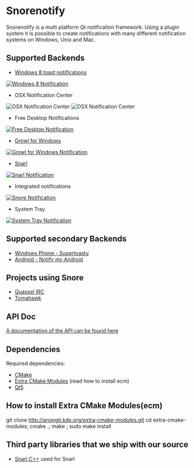 Snorenotify
===========

Snorenotify is a multi platform Qt notification framework. 
Using a plugin system it is possible to create notifications with many different notification systems on Windows, Unix and Mac.


## Supported Backends ##
- [Windows 8 toast notifications](https://github.com/Snorenotify/Snoretoast) 

[ ![Windows 8 Notification](http://winkde.org/~pvonreth/other/snore/img/Thumbnail%20Pictures/win8_high.jpg) ](http://winkde.org/~pvonreth/other/snore/img/win8.png)

- OSX Notification Center

![OSX Notification Center](http://winkde.org/~pvonreth/other/snore/img/Thumbnail%20Pictures/mac2.png)
![OSX Notification Center](http://winkde.org/~pvonreth/other/snore/img/Thumbnail%20Pictures/mac.png)

- Free Desktop Notifications

[![Free Desktop Notification](http://winkde.org/~pvonreth/other/snore/img/Thumbnail%20Pictures/fd_high.jpg)](http://winkde.org/~pvonreth/other/snore/img/fd.png)

- [Growl for Windows](http://www.growlforwindows.com/)

[![Growl for Windows Notification](http://winkde.org/~pvonreth/other/snore/img/Thumbnail%20Pictures/growl_high.jpg)](http://winkde.org/~pvonreth/other/snore/img/growl.png)

- [Snarl](http://snarl.fullphat.net/)

[![Snarl Notification](http://winkde.org/~pvonreth/other/snore/img/Thumbnail%20Pictures/snarl_high.jpg)](http://winkde.org/~pvonreth/other/snore/img/snarl.png)


- Integrated notifications

[![Snore Notification](http://winkde.org/~pvonreth/other/snore/img/Thumbnail%20Pictures/snore_high.png
)](http://winkde.org/~pvonreth/other/snore/img/snore.png)

- System Tray

[![System Tray Notification](http://winkde.org/~pvonreth/other/snore/img/Thumbnail%20Pictures/tray_high.jpg)](http://winkde.org/~pvonreth/other/snore/img/tray.png)

## Supported secondary Backends ##

- [Windows Phone - Supertoasty](http://supertoasty.com/)
- [Android - Notify my Android](https://www.notifymyandroid.com/) 


## Projects using Snore ##
- [Quassel IRC](http://www.quassel-irc.org/)
- [Tomahawk](http://www.tomahawk-player.org/)

## API Doc ##
[A documentation of the API can be found here](http://winkde.org/~pvonreth/other/snore/latest/doc/html/index.html)

## Dependencies ##
Required dependencies:

- [CMake](http://www.cmake.org/)
- [Extra CMake Modules](https://projects.kde.org/projects/kdesupport/extra-cmake-modules) (read how to install ecm)
- [Qt5](http://qt-project.org/)

## How to install Extra CMake Modules(ecm) ##

git clone http://anongit.kde.org/extra-cmake-modules.git
cd extra-cmake-modules; cmake .; make ; sudo make install

## Third party libraries that we ship with our source ##
- [Snarl C++](http://sourceforge.net/p/snarlwin/code/HEAD/tree/trunk/hdr/C++/SnarlInterface_v42/) used for Snarl

